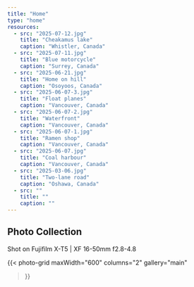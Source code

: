 ```yaml
---
title: "Home"
type: "home"
resources:
  - src: "2025-07-12.jpg"
    title: "Cheakamus lake"
    caption: "Whistler, Canada"
  - src: "2025-07-11.jpg"
    title: "Blue motorcycle"
    caption: "Surrey, Canada"
  - src: "2025-06-21.jpg"
    title: "Home on hill"
    caption: "Osoyoos, Canada"
  - src: "2025-06-07-3.jpg"
    title: "Float planes"
    caption: "Vancouver, Canada"
  - src: "2025-06-07-2.jpg"
    title: "Waterfront"
    caption: "Vancouver, Canada"
  - src: "2025-06-07-1.jpg"
    title: "Ramen shop"
    caption: "Vancouver, Canada"
  - src: "2025-06-07.jpg"
    title: "Coal harbour"
    caption: "Vancouver, Canada"
  - src: "2025-03-06.jpg"
    title: "Two-lane road"
    caption: "Oshawa, Canada"
  - src: ""
    title: ""
    caption: ""
---
```


## Photo Collection
Shot on Fujifilm X-T5 | XF 16-50mm f2.8-4.8

{{< photo-grid 
    maxWidth="600"
    columns="2"
    gallery="main"
>}}